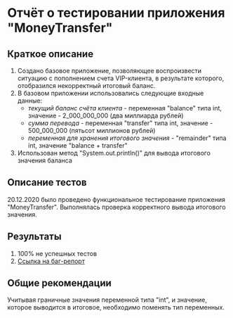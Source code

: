 # Отчёт о тестировании приложения "MoneyTransfer"
## Краткое описание
1. Создано базовое приложение, позволяющее воспроизвести ситуацию с пополнением счета VIP-клиента, в результате которого, отобразился некорректный итоговый баланс.
2. В базовом приложении использовались следующие входные данные:
    * _текущий баланс счёта клиента_ - переменная "balance" типа int, значение - 2_000_000_000 (два миллиарда рублей)
    * _сумма перевода_ - переменная "transfer" типа int, значение - 500_000_000 (пятьсот миллионов рублей)
    * _переменная для хранения итогового значения_ - "remainder" типa int, значение "balance + transfer"
3. Использован метод "System.out.println()" для вывода итогового значения баланса 

## Описание тестов
20.12.2020 было проведено функциональное тестирование приложения "MoneyTransfer". Выполнялась проверка корректного вывода итогового значения.

## Результаты
1. 100% не успешных тестов
2. [Ссылка на баг-репорт](https://github.com/ZabavinaL/MoneyTransfer/issues/1#issue-771631041)

## Общие рекомендации
Учитывая граничные значения переменной типа "int", и значение, которое выводится в итоговое, необходимо поменять тип переменных.
